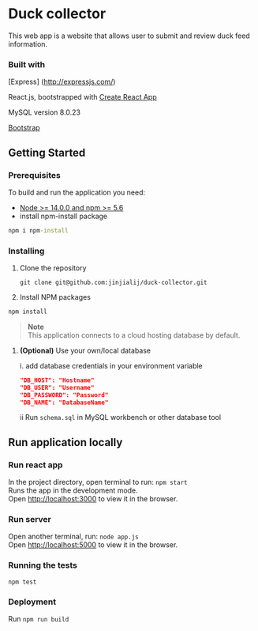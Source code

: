 # Duck collector

This web app is a website that allows user to submit and review duck feed information.

### Built with

[Express] (http://expressjs.com/)

React.js, bootstrapped with [Create React App](https://github.com/facebook/create-react-app)

MySQL version 8.0.23

[Bootstrap](https://react-bootstrap.github.io/)

## Getting Started

### Prerequisites

To build and run the application you need:

- [Node >= 14.0.0 and npm >= 5.6](https://nodejs.org/en/)
- install npm-install package

```cmd
npm i npm-install
```

### Installing

1. Clone the repository

   ```git
   git clone git@github.com:jinjialij/duck-collector.git
   ```

2. Install NPM packages

```cmd
npm install
```

> **Note**  
> This application connects to a cloud hosting database by default.

1. **(Optional)** Use your own/local database

   i. add database credentials in your environment variable

   ```json
   "DB_HOST": "Hostname"
   "DB_USER": "Username"
   "DB_PASSWORD": "Password"
   "DB_NAME": "DatabaseName"
   ```

   ii Run `schema.sql` in MySQL workbench or other database tool

## Run application locally

### Run react app

In the project directory, open terminal to run: `npm start`  
Runs the app in the development mode.\
Open [http://localhost:3000](http://localhost:3000) to view it in the browser.

### Run server

Open another terminal, run: `node app.js`  
Open [http://localhost:5000](http://localhost:5000) to view it in the browser.

### Running the tests

`npm test`

### Deployment

Run `npm run build`
